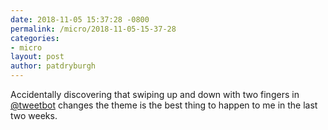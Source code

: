 ```yaml
---
date: 2018-11-05 15:37:28 -0800
permalink: /micro/2018-11-05-15-37-28
categories:
- micro
layout: post
author: patdryburgh
---
```


Accidentally discovering that swiping up and down with two fingers in [@tweetbot](https://twitter.com/tweetbot) changes the theme is the best thing to happen to me in the last two weeks.